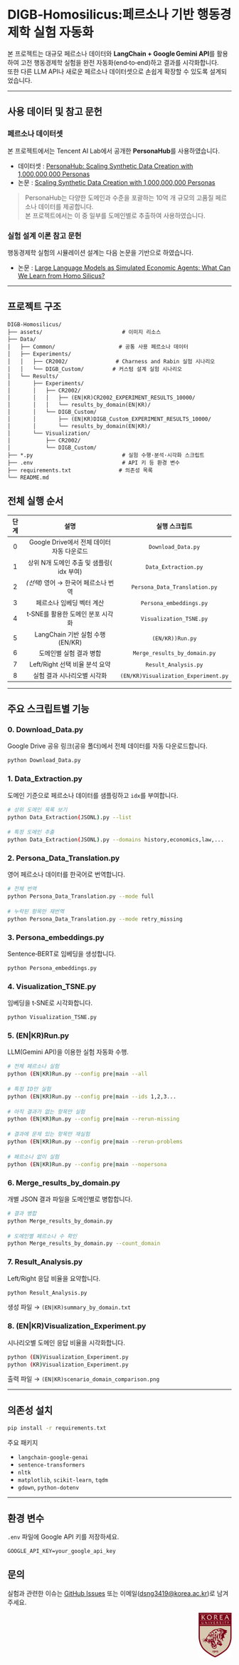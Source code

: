 # DIGB‑Homosilicus:페르소나 기반 행동경제학 실험 자동화

본 프로젝트는 대규모 페르소나 데이터와 **LangChain + Google Gemini API**를 활용하여 
고전 행동경제학 실험을 완전 자동화(end‑to‑end)하고 결과를 시각화합니다.  
또한 다른 LLM API나 새로운 페르소나 데이터셋으로 손쉽게 확장할 수 있도록 설계되었습니다.

---

## 사용 데이터 및 참고 문헌

### 페르소나 데이터셋
본 프로젝트에서는 Tencent AI Lab에서 공개한 **PersonaHub**를 사용하였습니다.

- 데이터셋 : [PersonaHub: Scaling Synthetic Data Creation with 1,000,000,000 Personas](https://github.com/tencent-ailab/persona-hub)
- 논문 : [Scaling Synthetic Data Creation with 1,000,000,000 Personas](https://arxiv.org/abs/2406.20094)

> PersonaHub는 다양한 도메인과 수준을 포괄하는 10억 개 규모의 고품질 페르소나 데이터를 제공합니다.  
> 본 프로젝트에서는 이 중 일부를 도메인별로 추출하여 사용하였습니다.

### 실험 설계 이론 참고 문헌
행동경제학 실험의 시뮬레이션 설계는 다음 논문을 기반으로 하였습니다.

- 논문 : [Large Language Models as Simulated Economic Agents: What Can We Learn from Homo Silicus?](https://arxiv.org/abs/2301.07543)

---


## 프로젝트 구조
~~~text
DIGB-Homosilicus/
├── assets/                         # 이미지 리소스
├── Data/
│   ├── Common/                    # 공통 사용 페르소나 데이터
│   ├── Experiments/
│   │   ├── CR2002/               # Charness and Rabin 실험 시나리오
│   │   └── DIGB_Custom/         # 커스텀 설계 실험 시나리오
│   └── Results/
│       ├── Experiments/
│       │   ├── CR2002/
│       │   │   ├── (EN|KR)CR2002_EXPERIMENT_RESULTS_10000/
│       │   │   └── results_by_domain(EN|KR)/
│       │   └── DIGB_Custom/
│       │       ├── (EN|KR)DIGB_Custom_EXPERIMENT_RESULTS_10000/
│       │       └── results_by_domain(EN|KR)/
│       └── Visualization/
│           ├── CR2002/
│           └── DIGB_Custom/
├── *.py                            # 실험 수행·분석·시각화 스크립트
├── .env                            # API 키 등 환경 변수
├── requirements.txt               # 의존성 목록
└── README.md
~~~

## 전체 실행 순서

| 단계 | 설명 | 실행 스크립트 |
|:----:|:------:|:---------------:|
| 0 | Google Drive에서 전체 데이터 자동 다운로드 | `Download_Data.py` |
| 1 | 상위 N개 도메인 추출 및 샘플링( idx 부여) | `Data_Extraction.py` |
| 2 | _(선택)_ 영어 → 한국어 페르소나 번역 | `Persona_Data_Translation.py` |
| 3 | 페르소나 임베딩 벡터 계산 | `Persona_embeddings.py` |
| 4 | t‑SNE를 활용한 도메인 분포 시각화 | `Visualization_TSNE.py` |
| 5 | LangChain 기반 실험 수행 (EN/KR) | `(EN/KR))Run.py` |
| 6 | 도메인별 실험 결과 병합 | `Merge_results_by_domain.py` |
| 7 | Left/Right 선택 비율 분석 요약 | `Result_Analysis.py` |
| 8 | 실험 결과 시나리오별 시각화 | `(EN/KR)Visualization_Experiment.py` |

---

## 주요 스크립트별 기능

### 0. Download_Data.py
Google Drive 공유 링크(공유 폴더)에서 전체 데이터를 자동 다운로드합니다.
~~~bash
python Download_Data.py
~~~

### 1. Data_Extraction.py
도메인 기준으로 페르소나 데이터를 샘플링하고 `idx`를 부여합니다.
~~~bash
# 상위 도메인 목록 보기
python Data_Extraction(JSONL).py --list

# 특정 도메인 추출
python Data_Extraction(JSONL).py --domains history,economics,law,...
~~~

### 2. Persona_Data_Translation.py
영어 페르소나 데이터를 한국어로 번역합니다.
~~~bash
# 전체 번역
python Persona_Data_Translation.py --mode full

# 누락된 항목만 재번역
python Persona_Data_Translation.py --mode retry_missing
~~~

### 3. Persona_embeddings.py
Sentence‑BERT로 임베딩을 생성합니다.
~~~bash
python Persona_embeddings.py
~~~

### 4. Visualization_TSNE.py
임베딩을 t‑SNE로 시각화합니다.
~~~bash
python Visualization_TSNE.py
~~~

### 5. (EN|KR)Run.py
LLM(Gemini API)을 이용한 실험 자동화 수행.
~~~bash
# 전체 페르소나 실험
python (EN|KR)Run.py --config pre|main --all

# 특정 ID만 실험
python (EN|KR)Run.py --config pre|main --ids 1,2,3...

# 아직 결과가 없는 항목만 실험
python (EN|KR)Run.py --config pre|main --rerun-missing

# 결과에 문제 있는 항목만 재실험
python (EN|KR)Run.py --config pre|main --rerun-problems

# 페르소나 없이 실험
python (EN|KR)Run.py --config pre|main --nopersona
~~~

### 6. Merge_results_by_domain.py
개별 JSON 결과 파일을 도메인별로 병합합니다.
~~~bash
# 결과 병합
python Merge_results_by_domain.py

# 도메인별 페르소나 수 확인
python Merge_results_by_domain.py --count_domain
~~~

### 7. Result_Analysis.py
Left/Right 응답 비율을 요약합니다.
~~~bash
python Result_Analysis.py
~~~
생성 파일 → `(EN|KR)summary_by_domain.txt`

### 8. (EN|KR)Visualization_Experiment.py
시나리오별 도메인 응답 비율을 시각화합니다.
~~~bash
python (EN)Visualization_Experiment.py
python (KR)Visualization_Experiment.py
~~~
출력 파일 → `(EN|KR)scenario_domain_comparison.png`

---

## 의존성 설치
~~~bash
pip install -r requirements.txt
~~~
주요 패키지
- `langchain-google-genai`
- `sentence-transformers`
- `nltk`
- `matplotlib`, `scikit-learn`, `tqdm`
- `gdown`, `python-dotenv`

---

## 환경 변수
`.env` 파일에 Google API 키를 저장하세요.
~~~env
GOOGLE_API_KEY=your_google_api_key
~~~

## 문의
실험과 관련한 이슈는 [GitHub Issues](https://github.com/SeonGyuJang/DIGB-Homosilicus/issues) 또는 이메일(<dsng3419@korea.ac.kr>)로 남겨주세요.



<p align="right">
  <img src="assets/Global_Symbol.jpg" alt="Korea University Logo" height="100" />
</p>
